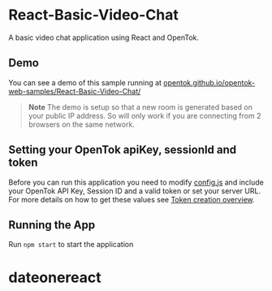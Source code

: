 # React-Basic-Video-Chat

A basic video chat application using React and OpenTok.

## Demo

You can see a demo of this sample running at [opentok.github.io/opentok-web-samples/React-Basic-Video-Chat/](https://opentok.github.io/opentok-web-samples/React-Basic-Video-Chat/)

> **Note** The demo is setup so that a new room is generated based on your public IP address. So will only work if you are connecting from 2 browsers on the same network.

## Setting your OpenTok apiKey, sessionId and token

Before you can run this application you need to modify [config.js](src/config.js) and include your OpenTok API Key, Session ID and a valid token or set your server URL. For more details on how to get these values see [Token creation
overview](https://tokbox.com/opentok/tutorials/create-token/).

## Running the App

Run `npm start` to start the application
# dateonereact
